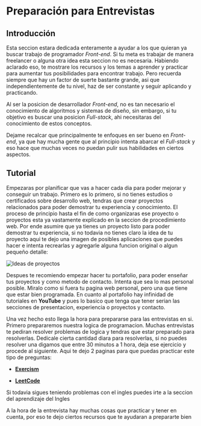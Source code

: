 # Preparación para Entrevistas

## Introducción

Esta seccion estara dedicada enteramente a ayudar a los que quieran ya buscar trabajo de programador _Front-end_. Si tu meta es trabajar de manera freelancer o alguna otra idea esta seccion no es necesaria. Habiendo aclarado eso, te mostrare los recursos y los temas a aprender y practicar para aumentar tus posibilidades para encontrar trabajo. Pero recuerda siempre que hay un factor de suerte bastante grande, asi que independientemente de tu nivel, haz de ser constante y seguir aplicando y practicando.

Al ser la posicion de desarrollador _Front-end_, no es tan necesario el conocimiento de algoritmos y sistemas de diseño, sin embargo, si tu objetivo es buscar una posicion _Full-stack_, ahi necesitaras del conocimiento de estos conceptos.

Dejame recalcar que principalmente te enfoques en ser bueno en _Front-end_, ya que hay mucha gente que al principio intenta abarcar el _Full-stack_ y eso hace que muchas veces no puedan pulir sus habilidades en ciertos aspectos.

## Tutorial

Empezaras por planificar que vas a hacer cada dia para poder mejorar y conseguir un trabajo. Primero es lo primero, si no tienes estudios o certificados sobre desarrollo web, tendras que crear proyectos relacionados para poder demostrar tu experiencia y conocimiento. El proceso de principio hasta el fin de como organizaras ese proyecto o proyectos esta ya vastamente explicado en la seccion de procedimiento web. Por ende asumire que ya tienes un proyecto listo para poder demostrar tu experiencia, si no todavia no tienes claro la idea de tu proyecto aqui te dejo una imagen de posibles aplicaciones que puedes hacer e intenta recrearlas y agregarle alguna funcion original o algun pequeño detalle:

![Ideas de proyectos](https://midu.dev/proyectos2024.png)

Despues te recomiendo empezar hacer tu portafolio, para poder enseñar tus proyectos y como metodo de contacto. Intenta que sea lo mas personal posible. Miralo como si fuera tu pagina web personal, pero una que tiene que estar bien programada. En cuanto al portafolio hay infinidad de tutoriales en **YouTube** y pues lo basico que tenga que tener serian las secciones de presentacion, experiencia o proyectos y contacto.

Una vez hecho esto llega la hora para prepararse para las entrevistas en si. Primero prepararemos nuestra logica de programacion. Muchas entrevistas te pediran resolver problemas de logica y tendras que estar preparado para resolverlas. Dedicale cierta cantidad diara para resolverlas, si no puedes resolver una digamos que entre 30 minutos a 1 hora, deja ese ejercicio y procede al siguiente. Aqui te dejo 2 paginas para que puedas practicar este tipo de preguntas:

-   **[Exercism](https://exercism.org/tracks/javascript/exercises)**

-   **[LeetCode](https://leetcode.com/problemset/?listId=wpwgkgt&page=1)**

Si todavia sigues teniendo problemas con el ingles puedes irte a la seccion del aprendizaje del Ingles

A la hora de la entrevista hay muchas cosas que practicar y tener en cuenta, por eso te dejo ciertos recursos que te ayudaran a prepararte bien
